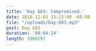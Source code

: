 ```yaml
---
title: 'Day 683: Compromised.'
date: 2018-12-03 15:23:00 -08:00
file: "/uploads/Day-683.mp3"
post: Day 683
duration: '00:04:24'
length: 3960297
---
```


